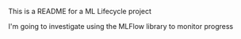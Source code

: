 This is a README for a ML Lifecycle project

I'm going to investigate using the MLFlow library to monitor progress